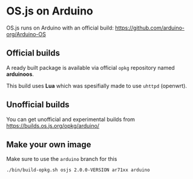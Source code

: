 # OS.js on Arduino

OS.js runs on Arduino with an official build: https://github.com/arduino-org/Arduino-OS

## Official builds

A ready built package is available via official `opkg` repository named **arduinoos**.

This build uses **Lua** which was spesifially made to use `uhttpd` (openwrt).

## Unofficial builds

You can get unofficial and experimental builds from https://builds.os.js.org/opkg/arduino/


## Make your own image

Make sure to use the `arduino` branch for this

```
./bin/build-opkg.sh osjs 2.0.0-VERSION ar71xx arduino
```
